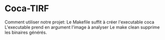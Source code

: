 # Coca-TIRF

Comment utiliser notre projet:
Le Makefile suffit à créer l'executable coca
L'executable prend en argument l'image à analyser
Le make clean supprime les binaires générés.

